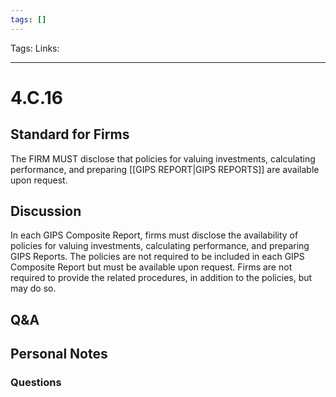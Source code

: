 ```yaml
---
tags: []
---
```

Tags:
Links: 
___
# 4.C.16
## Standard for Firms
The FIRM MUST disclose that policies for valuing investments, calculating performance, and preparing [[GIPS REPORT|GIPS REPORTS]] are available upon request.
## Discussion
In each GIPS Composite Report, firms must disclose the availability of policies for valuing investments, calculating performance, and preparing GIPS Reports. The policies are not required to be included in each GIPS Composite Report but must be available upon request. Firms are not required to provide the related procedures, in addition to the policies, but may do so.
## Q&A

## Personal Notes

### Questions
